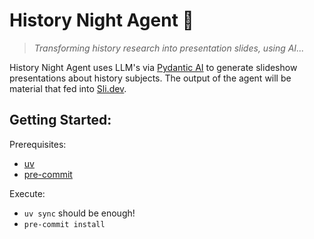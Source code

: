 # History Night Agent 🤖

> *Transforming history research into presentation slides, using AI...*

History Night Agent uses LLM's via [Pydantic AI](https://ai.pydantic.dev/)
to generate slideshow presentations about history subjects.
The output of the agent will be material that fed into [Sli.dev](https://sli.dev/).


## Getting Started:

Prerequisites:
* [uv](https://docs.astral.sh/uv/)
* [pre-commit](https://formulae.brew.sh/formula/pre-commit)

Execute:
* `uv sync` should be enough!
* `pre-commit install`